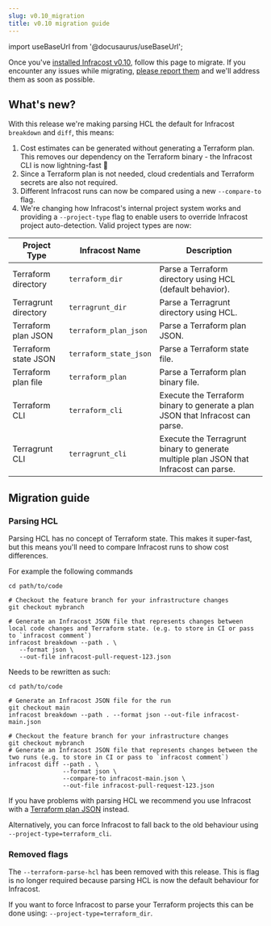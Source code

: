 ```yaml
---
slug: v0.10_migration
title: v0.10 migration guide
---
```


import useBaseUrl from '@docusaurus/useBaseUrl';

Once you've [installed Infracost v0.10](/docs/#1-install-infracost), follow this page to migrate. If you encounter any issues while migrating, [please report them](https://github.com/infracost/infracost/issues/new) and we'll address them
as soon as possible.

## What's new?

With this release we're making parsing HCL the default for Infracost `breakdown` and `diff`, this means:

1. Cost estimates can be generated without generating a Terraform plan. This removes our dependency on the Terraform
   binary - the Infracost CLI is now lightning-fast 🚀
2. Since a Terraform plan is not needed, cloud credentials and Terraform secrets are also not required.
3. Different Infracost runs can now be compared using a new `--compare-to` flag.
4. We're changing how Infracost's internal project system works and providing a `--project-type` flag to enable users to override Infracost project auto-detection. Valid project types are now: 

| Project Type         | Infracost Name         | Description                                                                            |
|----------------------|------------------------|----------------------------------------------------------------------------------------|
| Terraform directory  | `terraform_dir`        | Parse a Terraform directory using HCL (default behavior).                              |
| Terragrunt directory | `terragrunt_dir`       | Parse a Terragrunt directory using HCL.                                                |
| Terraform plan JSON  | `terraform_plan_json`  | Parse a Terraform plan JSON.                                                           |
| Terraform state JSON | `terraform_state_json` | Parse a Terraform state file.                                                          | 
| Terraform plan file  | `terraform_plan`       | Parse a Terraform plan binary file.                                                    | 
| Terraform CLI        | `terraform_cli`        | Execute the Terraform binary to generate a plan JSON that Infracost can parse.         | 
| Terragrunt CLI       | `terragrunt_cli`       | Execute the Terragrunt binary to generate multiple plan JSON that Infracost can parse. | 

## Migration guide

### Parsing HCL

Parsing HCL has no concept of Terraform state. This makes it super-fast, but this means you'll need to compare Infracost runs to show cost differences. 

For example the following commands

```shell
cd path/to/code

# Checkout the feature branch for your infrastructure changes
git checkout mybranch

# Generate an Infracost JSON file that represents changes between local code changes and Terraform state. (e.g. to store in CI or pass to `infracost comment`)
infracost breakdown --path . \
   --format json \
   --out-file infracost-pull-request-123.json
```

Needs to be rewritten as such:

```shell
cd path/to/code

# Generate an Infracost JSON file for the run
git checkout main
infracost breakdown --path . --format json --out-file infracost-main.json

# Checkout the feature branch for your infrastructure changes
git checkout mybranch
# Generate an Infracost JSON file that represents changes between the two runs (e.g. to store in CI or pass to `infracost comment`)
infracost diff --path . \
               --format json \
               --compare-to infracost-main.json \
               --out-file infracost-pull-request-123.json
```

If you have problems with parsing HCL we recommend you use Infracost with a [Terraform plan JSON](/docs/features/cli_commands/#option-2-terraform-plan-json) instead. 

Alternatively, you can force Infracost to fall back to the old behaviour using `--project-type=terraform_cli`.

### Removed flags

The `--terraform-parse-hcl` has been removed with this release. This is flag is no longer required because parsing HCL is now the default behaviour for Infracost.

If you want to force Infracost to parse your Terraform projects this can be done using: `--project-type=terraform_dir`.
